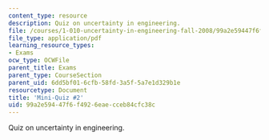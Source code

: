 ```yaml
---
content_type: resource
description: Quiz on uncertainty in engineering.
file: /courses/1-010-uncertainty-in-engineering-fall-2008/99a2e59447f6f4926eaecceb84cfc38c_mini_quiz_2.pdf
file_type: application/pdf
learning_resource_types:
- Exams
ocw_type: OCWFile
parent_title: Exams
parent_type: CourseSection
parent_uid: 6dd5bf01-6cfb-58fd-3a5f-5a7e1d329b1e
resourcetype: Document
title: 'Mini-Quiz #2'
uid: 99a2e594-47f6-f492-6eae-cceb84cfc38c
---
```

Quiz on uncertainty in engineering.

